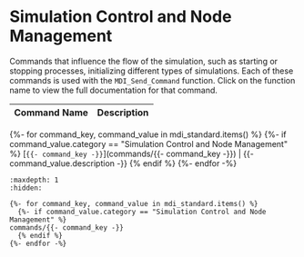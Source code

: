 # Simulation Control and Node Management 

Commands that influence the flow of the simulation, such as starting or stopping processes, initializing different types of simulations. Each of these commands is used with the `MDI_Send_Command` function. 
Click on the function name to view the full documentation for that command.

| Command Name | Description |
|--------------|-------------|
{%- for command_key, command_value in mdi_standard.items() %}
  {%- if command_value.category == "Simulation Control and Node Management" %}
 [`{{- command_key -}}`](commands/{{- command_key -}}) | {{- command_value.description -}} 
  {% endif %}
{%- endfor -%}

<!--Make a TOC for the sidebar and so Sphixnx doesn't complain -->
<!-- These comments are necessary to break up the table and the TOC -->

```{toctree}
:maxdepth: 1
:hidden:

{%- for command_key, command_value in mdi_standard.items() %}
  {%- if command_value.category == "Simulation Control and Node Management" %}
commands/{{- command_key -}}
  {% endif %}
{%- endfor -%}
